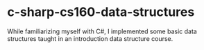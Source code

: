 # c-sharp-cs160-data-structures
While familiarizing myself with C#, I implemented some basic data structures taught in an introduction data structure course.
